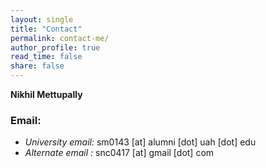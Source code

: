 ```yaml
---
layout: single
title: "Contact"
permalink: contact-me/
author_profile: true
read_time: false
share: false
---
```


**Nikhil Mettupally**
### Email:

* *University email:* sm0143 [at] alumni [dot] uah [dot] edu
* *Alternate email :* snc0417 [at] gmail [dot] com


<!-- **Address:**  
The Overlook Apartments,  
1500 Sparkman Drive NW,  
Apt #37A  
Huntsville, AL - 35816 -->

